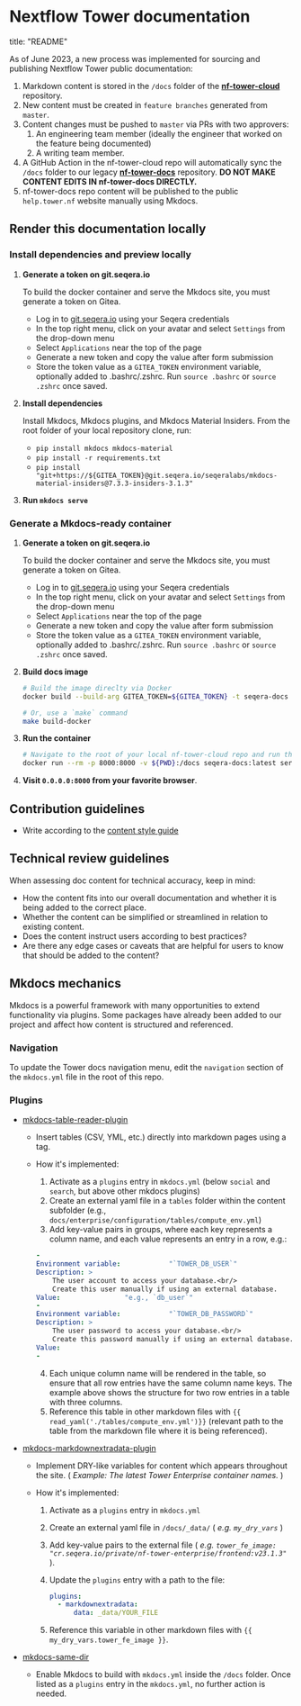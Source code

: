 # Nextflow Tower documentation

title: "README"

As of June 2023, a new process was implemented for sourcing and publishing Nextflow Tower public documentation:

1. Markdown content is stored in the `/docs` folder of the [**nf-tower-cloud**](https://github.com/seqeralabs/nf-tower-cloud) repository.
2. New content must be created in `feature branches` generated from `master`.
3. Content changes must be pushed to `master` via PRs with two approvers:
   1. An engineering team member (ideally the engineer that worked on the feature being documented)
   2. A writing team member.
4. A GitHub Action in the nf-tower-cloud repo will automatically sync the `/docs` folder to our legacy [**nf-tower-docs**](https://github.com/seqeralabs/nf-tower-docs) repository. **DO NOT MAKE CONTENT EDITS IN nf-tower-docs DIRECTLY.**
5. nf-tower-docs repo content will be published to the public `help.tower.nf` website manually using Mkdocs.

## Render this documentation locally

### Install dependencies and preview locally

1. **Generate a token on git.seqera.io**

   To build the docker container and serve the Mkdocs site, you must generate a token on Gitea.

   - Log in to [git.seqera.io](https://git.seqera.io) using your Seqera credentials
   - In the top right menu, click on your avatar and select `Settings` from the drop-down menu
   - Select `Applications` near the top of the page
   - Generate a new token and copy the value after form submission
   - Store the token value as a `GITEA_TOKEN` environment variable, optionally added to .bashrc/.zshrc. Run `source .bashrc` or `source .zshrc` once saved.

2. **Install dependencies**

   Install Mkdocs, Mkdocs plugins, and Mkdocs Material Insiders. From the root folder of your local repository clone, run:

   - `pip install mkdocs mkdocs-material`
   - `pip install -r requirements.txt`
   - `pip install "git+https://${GITEA_TOKEN}@git.seqera.io/seqeralabs/mkdocs-material-insiders@7.3.3-insiders-3.1.3"`

3. **Run `mkdocs serve`**

### Generate a Mkdocs-ready container

1. **Generate a token on git.seqera.io**

   To build the docker container and serve the Mkdocs site, you must generate a token on Gitea.

   - Log in to [git.seqera.io](https://git.seqera.io) using your Seqera credentials
   - In the top right menu, click on your avatar and select `Settings` from the drop-down menu
   - Select `Applications` near the top of the page
   - Generate a new token and copy the value after form submission
   - Store the token value as a `GITEA_TOKEN` environment variable, optionally added to .bashrc/.zshrc. Run `source .bashrc` or `source .zshrc` once saved.

2. **Build docs image**

   ```bash
   # Build the image direclty via Docker
   docker build --build-arg GITEA_TOKEN=${GITEA_TOKEN} -t seqera-docs .

   # Or, use a `make` command
   make build-docker
   ```

3. **Run the container**

   ```bash
   # Navigate to the root of your local nf-tower-cloud repo and run the following
   docker run --rm -p 8000:8000 -v ${PWD}:/docs seqera-docs:latest serve --dev-addr=0.0.0.0:8000
   ```

4. **Visit `0.0.0.0:8000` from your favorite browser**.

## Contribution guidelines

- Write according to the [content style guide](https://docs.google.com/document/d/1j8cQAtwJLW891TDBSDMYTy3Jcr4gRVxtqwcWzPCjTY4/edit?usp=sharing)

## Technical review guidelines

When assessing doc content for technical accuracy, keep in mind:

- How the content fits into our overall documentation and whether it is being added to the correct place.
- Whether the content can be simplified or streamlined in relation to existing content.
- Does the content instruct users according to best practices?
- Are there any edge cases or caveats that are helpful for users to know that should be added to the content?

## Mkdocs mechanics

Mkdocs is a powerful framework with many opportunities to extend functionality via plugins. Some packages have already been added to our project and affect how content is structured and referenced.

### Navigation

To update the Tower docs navigation menu, edit the `navigation` section of the `mkdocs.yml` file in the root of this repo.

### Plugins

- [mkdocs-table-reader-plugin](https://timvink.github.io/mkdocs-table-reader-plugin/)

  - Insert tables (CSV, YML, etc.) directly into markdown pages using a tag.
  - How it's implemented:

    1. Activate as a `plugins` entry in `mkdocs.yml` (below `social` and `search`, but above other mkdocs plugins)
    2. Create an external yaml file in a `tables` folder within the content subfolder (e.g., `docs/enterprise/configuration/tables/compute_env.yml`)
    3. Add key-value pairs in groups, where each key represents a column name, and each value represents an entry in a row, e.g.:

    ```yaml
    -
    Environment variable:            "`TOWER_DB_USER`"
    Description: >
        The user account to access your database.<br/>
        Create this user manually if using an external database.
    Value:                "e.g., `db_user`"
    -
    Environment variable:            "`TOWER_DB_PASSWORD`"
    Description: >
        The user password to access your database.<br/>
        Create this password manually if using an external database.
    Value:
    -
    ```

    4. Each unique column name will be rendered in the table, so ensure that all row entries have the same column name keys. The example above shows the structure for two row entries in a table with three columns.
    5. Reference this table in other markdown files with `{{ read_yaml('./tables/compute_env.yml')}}` (relevant path to the table from the markdown file where it is being referenced).

- [mkdocs-markdownextradata-plugin](https://github.com/rosscdh/mkdocs-markdownextradata-plugin)

  - Implement DRY-like variables for content which appears throughout the site. ( _Example: The latest Tower Enterprise container names._ )
  - How it's implemented:

    1. Activate as a `plugins` entry in `mkdocs.yml`
    2. Create an external yaml file in `/docs/_data/` ( _e.g. `my_dry_vars`_ )
    3. Add key-value pairs to the external file ( _e.g. `tower_fe_image: "cr.seqera.io/private/nf-tower-enterprise/frontend:v23.1.3"`_ ).
    4. Update the `plugins` entry with a path to the file:

       ```yaml
       plugins:
         - markdownextradata:
             data: _data/YOUR_FILE
       ```

    5. Reference this variable in other markdown files with `{{ my_dry_vars.tower_fe_image }}`.

- [mkdocs-same-dir](https://github.com/oprypin/mkdocs-same-dir)
  - Enable Mkdocs to build with `mkdocs.yml` inside the `/docs` folder. Once listed as a `plugins` entry in the `mkdocs.yml`, no further action is needed.
